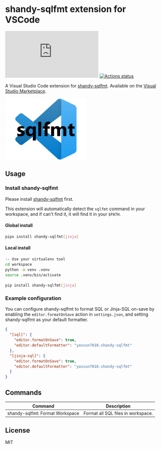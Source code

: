 # shandy-sqlfmt extension for VSCode

[![GitHub license](https://badgen.net/github/license/Naereen/Strapdown.js?style=flat-square)](https://github.com/Naereen/StrapDown.js/blob/master/LICENSE)
[![Actions status](https://github.com/yassun7010/vscode-shandy-sqlfmt/workflows/CI/badge.svg)](https://github.com/yassun7010/vscode-shandy-sqlfmt/actions)

A Visual Studio Code extension for [shandy-sqlfmt](https://github.com/tconbeer/sqlfmt). Available on the [Visual Studio Marketplace](https://marketplace.visualstudio.com/items?itemName=yassun7010.vscode-shandy-sqlfmt).

![icon](images/icon.png)

## Usage

### Install shandy-sqlfmt

Please install [shandy-sqlfmt](https://github.com/tconbeer/sqlfm) first.

This extension will automatically detect the `sqlfmt` command in your workspace, and if can't find it, it will find it in your `$PATH`.

#### Global install

```sh
pipx install shandy-sqlfmt[jinja]
```

#### Local install

```sh
-- Use your virtualenv tool
cd workspace
python -m venv .venv
source .venv/bin/activate

pip install shandy-sqlfmt[jinja]
```

### Example configuration

You can configure shandy-sqlfmt to format SQL or Jinja-SQL on-save by enabling the `editor.formatOnSave` action in `settings.json`, and setting shandy-sqlfmt as your default formatter.

```json
{
  "[sql]": {
    "editor.formatOnSave": true,
    "editor.defaultFormatter": "yassun7010.shandy-sqlfmt"
  },
  "[jinja-sql]": {
    "editor.formatOnSave": true,
    "editor.defaultFormatter": "yassun7010.shandy-sqlfmt"
  }
}
```

## Commands

| Command                         | Description                        |
| ------------------------------- | ---------------------------------- |
| shandy-sqlfmt: Format Workspace | Format all SQL files in workspace. |

## License

MIT

